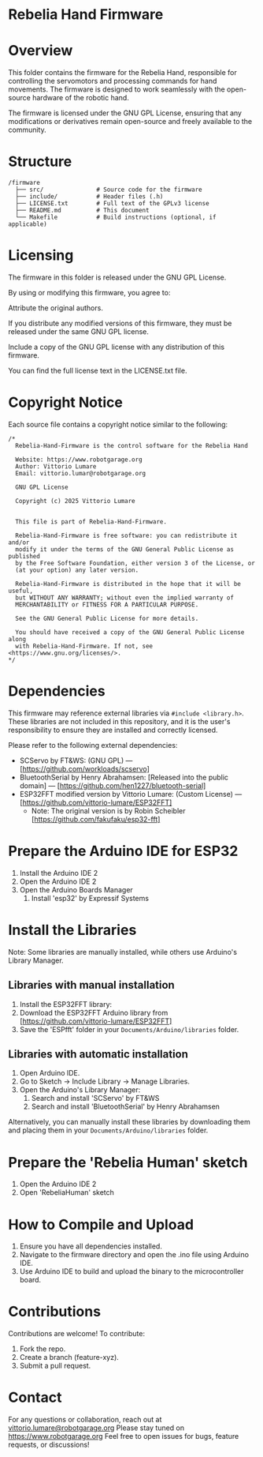 Rebelia Hand Firmware
=====================

Overview
========

This folder contains the firmware for the Rebelia Hand, responsible for controlling the servomotors and processing commands for hand movements. The firmware is designed to work seamlessly with the open-source hardware of the robotic hand.

The firmware is licensed under the GNU GPL License, ensuring that any modifications or derivatives remain open-source and freely available to the community.

Structure
=========

```
/firmware
  ├── src/               # Source code for the firmware
  ├── include/           # Header files (.h)
  ├── LICENSE.txt        # Full text of the GPLv3 license
  ├── README.md          # This document
  └── Makefile           # Build instructions (optional, if applicable)
```

Licensing
=========

The firmware in this folder is released under the GNU GPL License.

By using or modifying this firmware, you agree to:

Attribute the original authors.

If you distribute any modified versions of this firmware, they must be released under the same GNU GPL license.

Include a copy of the GNU GPL license with any distribution of this firmware.

You can find the full license text in the LICENSE.txt file.


Copyright Notice
================

Each source file contains a copyright notice similar to the following:

```
/*
  Rebelia-Hand-Firmware is the control software for the Rebelia Hand

  Website: https://www.robotgarage.org
  Author: Vittorio Lumare
  Email: vittorio.lumar@robotgarage.org 

  GNU GPL License

  Copyright (c) 2025 Vittorio Lumare

  
  This file is part of Rebelia-Hand-Firmware.

  Rebelia-Hand-Firmware is free software: you can redistribute it and/or 
  modify it under the terms of the GNU General Public License as published 
  by the Free Software Foundation, either version 3 of the License, or 
  (at your option) any later version.

  Rebelia-Hand-Firmware is distributed in the hope that it will be useful, 
  but WITHOUT ANY WARRANTY; without even the implied warranty of 
  MERCHANTABILITY or FITNESS FOR A PARTICULAR PURPOSE. 
  
  See the GNU General Public License for more details.

  You should have received a copy of the GNU General Public License along 
  with Rebelia-Hand-Firmware. If not, see <https://www.gnu.org/licenses/>. 
*/
```

Dependencies
==================
This firmware may reference external libraries via `#include <library.h>`. These libraries are not included in this repository, and it is the user's responsibility to ensure they are installed and correctly licensed.

Please refer to the following external dependencies:

* SCServo by FT&WS: (GNU GPL) — [https://github.com/workloads/scservo]
* BluetoothSerial by Henry Abrahamsen: [Released into the public domain] — [https://github.com/hen1227/bluetooth-serial]
* ESP32FFT modified version by Vittorio Lumare: (Custom License) — [https://github.com/vittorio-lumare/ESP32FFT]
	* Note:  The original version is by Robin Scheibler [https://github.com/fakufaku/esp32-fft]


Prepare the Arduino IDE for ESP32
=================================
1. Install the Arduino IDE 2
2. Open the Arduino IDE 2
3. Open the Arduino Boards Manager
	1. Install 'esp32' by Expressif Systems


Install the Libraries
=====================
Note: Some libraries are manually installed, while others use Arduino's Library Manager. 

Libraries with manual installation
----------------------------------
1. Install the ESP32FFT library:
2. Download the ESP32FFT Arduino library from [https://github.com/vittorio-lumare/ESP32FFT]
3. Save the 'ESPfft' folder in your `Documents/Arduino/libraries` folder.

Libraries with automatic installation
-------------------------------------
1. Open Arduino IDE.
2. Go to Sketch → Include Library → Manage Libraries.
3. Open the Arduino's Library Manager:
	1. Search and install 'SCServo' by FT&WS
 	2. Search and install 'BluetoothSerial' by Henry Abrahamsen

Alternatively, you can manually install these libraries by downloading them and placing them in your `Documents/Arduino/libraries` folder.

Prepare the 'Rebelia Human' sketch
==================================
1. Open the Arduino IDE 2
2. Open 'RebeliaHuman' sketch

How to Compile and Upload
=========================
1. Ensure you have all dependencies installed.
2. Navigate to the firmware directory and open the .ino file using Arduino IDE.
3. Use Arduino IDE to build and upload the binary to the microcontroller board.

Contributions
=============
Contributions are welcome! To contribute:

1. Fork the repo.
2. Create a branch (feature-xyz).
3. Submit a pull request.


Contact
=======
For any questions or collaboration, reach out at vittorio.lumare@robotgarage.org
Please stay tuned on https://www.robotgarage.org
Feel free to open issues for bugs, feature requests, or discussions!

